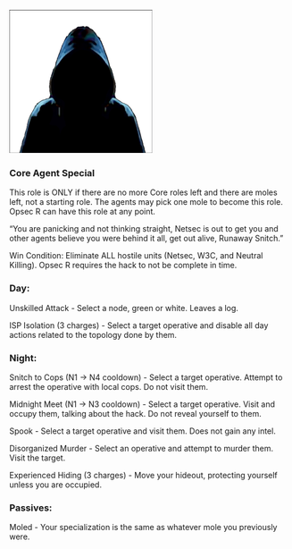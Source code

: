 ![runawaysnitch.png](Images/runawaysnitch.png)

### **Core Agent Special**

This role is ONLY if there are no more Core roles left and there are moles left, not a starting role. The agents may pick one mole to become this role. Opsec R can have this role at any point.

“You are panicking and not thinking straight, Netsec is out to get you and other agents believe you were behind it all, get out alive, Runaway Snitch.”

Win Condition: Eliminate ALL hostile units (Netsec, W3C, and Neutral Killing). Opsec R requires the hack to not be complete in time.

### **Day:**

Unskilled Attack - Select a node, green or white. Leaves a log.

ISP Isolation (3 charges) - Select a target operative and disable all day actions related to the topology done by them.

### **Night:**

Snitch to Cops (N1 -> N4 cooldown) - Select a target operative. Attempt to arrest the operative with local cops. Do not visit them.

Midnight Meet (N1 -> N3 cooldown) - Select a target operative. Visit and occupy them, talking about the hack. Do not reveal yourself to them.

Spook - Select a target operative and visit them. Does not gain any intel.

Disorganized Murder - Select an operative and attempt to murder them. Visit the target.

Experienced Hiding (3 charges) - Move your hideout, protecting yourself unless you are occupied.

### **Passives:**

Moled - Your specialization is the same as whatever mole you previously were.